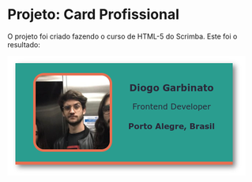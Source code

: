 # Projeto: Card Profissional

O projeto foi criado fazendo o curso de HTML-5 do Scrimba.
Este foi o resultado:

![card profissional](images/resultado.png)
